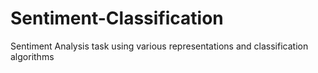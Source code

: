 # Sentiment-Classification
Sentiment Analysis task using various representations and classification algorithms
